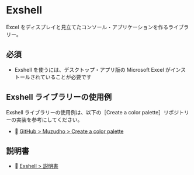 # Exshell

Excel をディスプレイと見立てたコンソール・アプリケーションを作るライブラリー。  


## 必須

* Exshell を使うには、デスクトップ・アプリ版の Microsoft Excel がインストールされていることが必要です


## Exshell ライブラリーの使用例

Exshell ライブラリーの使用例は、以下の［Create a color palette］リポジトリーの実装を参考にしてください。  

* 📖 [GitHub > Muzudho > Create a color palette](https://github.com/muzudho/create-a-color-palette)  


## 説明書

* 📖 [Exshell > 説明書](./docs/README.md)
